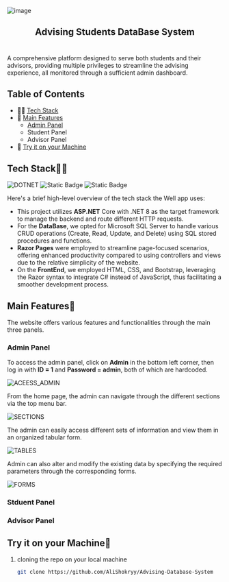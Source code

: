 ![image](https://www.pwcs.edu/userfiles/servers/server_340140/image/student-services/school-counseling/academic_advising.png)
<h2 align = "center" >Advising Students DataBase System<h2>

#

A comprehensive platform designed to serve both students and their advisors, providing multiple privileges to streamline the advising experience, all monitored through a sufficient admin dashboard.

## Table of Contents

- 🧑‍💻 [Tech Stack](#tech-stack)
- 🛫 [Main Features](#main-features)
  - [Admin Panel](#admin-panel)
  - Student Panel
  - Advisor Panel
- 🔨 [Try it on your Machine](#try-it-on-your-machine)

## Tech Stack🧑‍💻

![DOTNET](https://img.shields.io/badge/.NET_8-%20%23512BD4?style=for-the-badge&logo=dotnet&logoColor=white&labelColor=%23512BD4&color=%23512BD4)
![Static Badge](https://img.shields.io/badge/MSSQL-%23CC2927?style=for-the-badge&logo=microsoftsqlserver&logoColor=white&labelColor=%23CC2927&color=%23CC2927)
![Static Badge](https://img.shields.io/badge/Razor%20Pages-%23512BD4?style=for-the-badge&logo=blazor&logoColor=white&labelColor=%23512BD4&color=%23512BD4)

Here's a brief high-level overview of the tech stack the Well app uses:

- This project utilizes **ASP.NET** Core with .NET 8 as the target framework to manage the backend and route different HTTP requests.
- For the **DataBase**, we opted for Microsoft SQL Server to handle various CRUD operations (Create, Read, Update, and Delete) using SQL stored procedures and functions.
- **Razor Pages** were employed to streamline page-focused scenarios, offering enhanced productivity compared to using controllers and views due to the relative simplicity of the website.
- On the **FrontEnd**, we employed HTML, CSS, and Bootstrap, leveraging the Razor syntax to integrate C# instead of JavaScript, thus facilitating a smoother development process.

## Main Features🛫

The website offers various features and functionalities through the main three panels.

### Admin Panel

To access the admin panel, click on **Admin** in the bottom left corner, then log in with **ID = 1** and **Password = admin**, both of which are hardcoded.

![ACEESS_ADMIN]()

From the home page, the admin can navigate through the different sections via the top menu bar.

![SECTIONS]()

The admin can easily access different sets of information and view them in an organized tabular form.

![TABLES]()

Admin can also alter and modify the existing data by specifying the required parameters through the corresponding forms.

![FORMS]()

### Stduent Panel

### Advisor Panel

## Try it on your Machine🔨

1. cloning the repo on your local machine

   ``` bash
   git clone https://github.com/AliShokryy/Advising-Database-System
   ```
